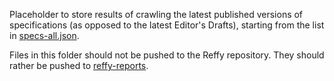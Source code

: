 Placeholder to store results of crawling the latest published versions of specifications (as opposed to the latest Editor's Drafts), starting from the list in [specs-all.json](https://github.com/tidoust/reffy/blob/master/src/specs/specs-all.json).

Files in this folder should not be pushed to the Reffy repository. They should
rather be pushed to [reffy-reports](https://github.com/tidoust/reffy-reports).

